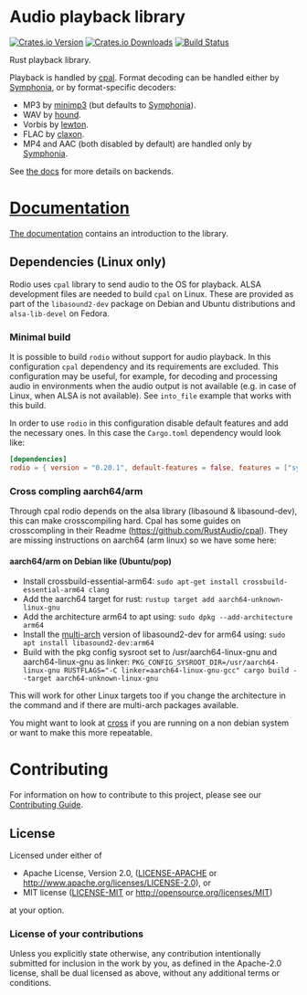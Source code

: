 # Audio playback library

[![Crates.io Version](https://img.shields.io/crates/v/rodio.svg)](https://crates.io/crates/rodio)
[![Crates.io Downloads](https://img.shields.io/crates/d/rodio.svg)](https://crates.io/crates/rodio)
[![Build Status](https://github.com/RustAudio/rodio/workflows/CI/badge.svg)](https://github.com/RustAudio/rodio/actions)

Rust playback library.

Playback is handled by [cpal](https://github.com/RustAudio/cpal). Format decoding can be handled either by [Symphonia](https://github.com/pdeljanov/Symphonia), or by format-specific decoders:

 - MP3 by [minimp3](https://github.com/lieff/minimp3) (but defaults to [Symphonia](https://github.com/pdeljanov/Symphonia)).
 - WAV by [hound](https://github.com/ruud-v-a/hound).
 - Vorbis by [lewton](https://github.com/est31/lewton).
 - FLAC by [claxon](https://github.com/ruuda/claxon).
 - MP4 and AAC (both disabled by default) are handled only by [Symphonia](https://github.com/pdeljanov/Symphonia).

See [the docs](https://docs.rs/rodio/latest/rodio/#alternative-decoder-backends) for more details on backends.

# [Documentation](http://docs.rs/rodio)

[The documentation](http://docs.rs/rodio) contains an introduction to the library.

## Dependencies (Linux only)

Rodio uses `cpal` library to send audio to the OS for playback. ALSA development files are needed to build `cpal` on Linux. These are provided as part of the `libasound2-dev` package on Debian and Ubuntu distributions and `alsa-lib-devel` on Fedora.

### Minimal build

It is possible to build `rodio` without support for audio playback. In this configuration `cpal` dependency and its requirements are excluded. This configuration may be useful, for example, for decoding and processing audio in environments when the audio output is not available (e.g. in case of Linux, when ALSA is not available). See `into_file` example that works with this build.

In order to use `rodio` in this configuration disable default features and add the necessary ones. In this case the `Cargo.toml` dependency would look like:
```toml
[dependencies]
rodio = { version = "0.20.1", default-features = false, features = ["symphonia-all"] }
```
### Cross compling aarch64/arm

Through cpal rodio depends on the alsa library (libasound & libasound-dev), this can make crosscompiling hard. Cpal has some guides on crosscompling in their Readme (https://github.com/RustAudio/cpal). They are missing instructions on aarch64 (arm linux) so we have some here:

#### aarch64/arm on Debian like (Ubuntu/pop)
- Install crossbuild-essential-arm64: `sudo apt-get install crossbuild-essential-arm64 clang`
- Add the aarch64 target for rust: `rustup target add aarch64-unknown-linux-gnu`
- Add the architecture arm64 to apt using: `sudo dpkg --add-architecture arm64`
- Install the [multi-arch](https://wiki.debian.org/Multiarch/HOWTO) version of libasound2-dev for arm64 using: `sudo apt install libasound2-dev:arm64` 
- Build with the pkg config sysroot set to /usr/aarch64-linux-gnu and aarch64-linux-gnu as linker: `PKG_CONFIG_SYSROOT_DIR=/usr/aarch64-linux-gnu RUSTFLAGS="-C linker=aarch64-linux-gnu-gcc" cargo build --target aarch64-unknown-linux-gnu`

This will work for other Linux targets too if you change the architecture in the
command and if there are multi-arch packages available.

You might want to look at [cross](https://github.com/cross-rs/cross) if you are
running on a non debian system or want to make this more repeatable.

# Contributing

For information on how to contribute to this project, please see our [Contributing Guide](https://github.com/RustAudio/rodio/blob/master/CONTRIBUTING.md).

## License
[License]: #license

Licensed under either of

* Apache License, Version 2.0, ([LICENSE-APACHE](LICENSE-APACHE) or http://www.apache.org/licenses/LICENSE-2.0), or
* MIT license ([LICENSE-MIT](LICENSE-MIT) or http://opensource.org/licenses/MIT)

at your option.

### License of your contributions

Unless you explicitly state otherwise, any contribution intentionally submitted for inclusion in the work by you, as defined in the Apache-2.0 license, shall be dual licensed as above, without any additional terms or conditions.
